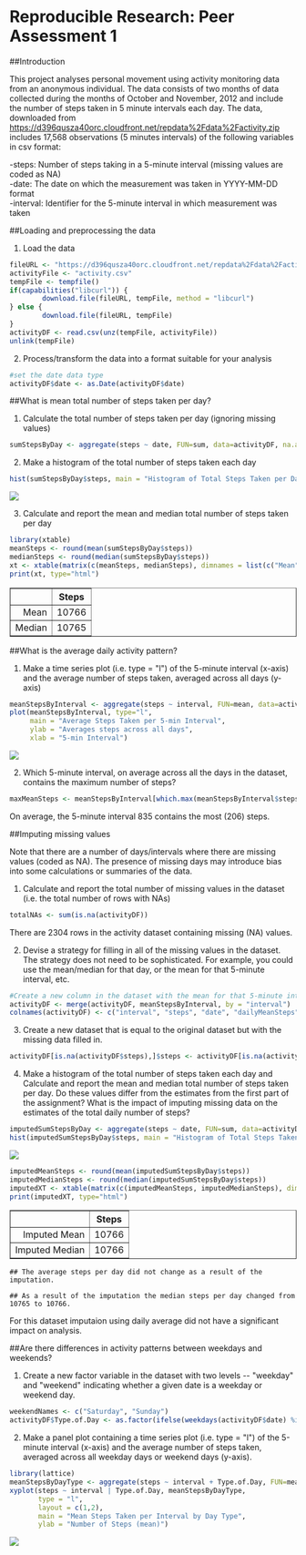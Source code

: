 # Reproducible Research: Peer Assessment 1




##Introduction

This project analyses personal movement using activity monitoring data from an anonymous individual. The data consists of two months of data collected during the months of October and November, 2012 and include the number of steps taken in 5 minute intervals each day.  The data, downloaded from https://d396qusza40orc.cloudfront.net/repdata%2Fdata%2Factivity.zip includes 17,568 observations (5 minutes intervals) of the following variables in csv format:

-steps: Number of steps taking in a 5-minute interval (missing values are coded as NA)  
-date: The date on which the measurement was taken in YYYY-MM-DD format  
-interval: Identifier for the 5-minute interval in which measurement was taken  
  
  
  
##Loading and preprocessing the data
1. Load the data


```r
fileURL <- "https://d396qusza40orc.cloudfront.net/repdata%2Fdata%2Factivity.zip"
activityFile <- "activity.csv"
tempFile <- tempfile()
if(capabilities("libcurl")) {
        download.file(fileURL, tempFile, method = "libcurl")        
} else {
        download.file(fileURL, tempFile)
}
activityDF <- read.csv(unz(tempFile, activityFile))
unlink(tempFile)
```

2. Process/transform the data into a format suitable for your analysis

```r
#set the date data type
activityDF$date <- as.Date(activityDF$date)
```


##What is mean total number of steps taken per day?
1. Calculate the total number of steps taken per day (ignoring missing values)

```r
sumStepsByDay <- aggregate(steps ~ date, FUN=sum, data=activityDF, na.action = "na.omit")
```

2. Make a histogram of the total number of steps taken each day


```r
hist(sumStepsByDay$steps, main = "Histogram of Total Steps Taken per Day (ignoring missing values)", xlab = "steps")
```

![](PA1_template_files/figure-html/stepshist-1.png) 

3. Calculate and report the mean and median total number of steps taken per day


```r
library(xtable)
meanSteps <- round(mean(sumStepsByDay$steps))
medianSteps <- round(median(sumStepsByDay$steps))
xt <- xtable(matrix(c(meanSteps, medianSteps), dimnames = list(c("Mean","Median"),c("Steps"))), digits = 0)
print(xt, type="html")
```

<!-- html table generated in R 3.2.0 by xtable 1.7-4 package -->
<!-- Sun Dec 18 20:18:24 2016 -->
<table border=1>
<tr> <th>  </th> <th> Steps </th>  </tr>
  <tr> <td align="right"> Mean </td> <td align="right"> 10766 </td> </tr>
  <tr> <td align="right"> Median </td> <td align="right"> 10765 </td> </tr>
   </table>



##What is the average daily activity pattern?

1. Make a time series plot (i.e. type = "l") of the 5-minute interval (x-axis) and the average number of steps taken, averaged across all days (y-axis)

```r
meanStepsByInterval <- aggregate(steps ~ interval, FUN=mean, data=activityDF, na.action = "na.omit")
plot(meanStepsByInterval, type="l",
     main = "Average Steps Taken per 5-min Interval", 
     ylab = "Averages steps across all days",
     xlab = "5-min Interval")
```

![](PA1_template_files/figure-html/showplot-1.png) 

2. Which 5-minute interval, on average across all the days in the dataset, contains the maximum number of steps?

```r
maxMeanSteps <- meanStepsByInterval[which.max(meanStepsByInterval$steps),]
```

On average, the 5-minute interval 835 contains the most (206) steps.  



##Imputing missing values

Note that there are a number of days/intervals where there are missing values (coded as NA). The presence of missing days may introduce bias into some calculations or summaries of the data.

1. Calculate and report the total number of missing values in the dataset (i.e. the total number of rows with NAs)


```r
totalNAs <- sum(is.na(activityDF))
```

There are 2304 rows in the activity dataset containing missing (NA) values.  

2. Devise a strategy for filling in all of the missing values in the dataset. The strategy does not need to be sophisticated. For example, you could use the mean/median for that day, or the mean for that 5-minute interval, etc.


```r
#Create a new column in the dataset with the mean for that 5-minute interval across all days.
activityDF <- merge(activityDF, meanStepsByInterval, by = "interval")
colnames(activityDF) <- c("interval", "steps", "date", "dailyMeanSteps")
```

3. Create a new dataset that is equal to the original dataset but with the missing data filled in.


```r
activityDF[is.na(activityDF$steps),]$steps <- activityDF[is.na(activityDF$steps),]$dailyMeanSteps
```

4. Make a histogram of the total number of steps taken each day and Calculate and report the mean and median total number of steps taken per day. Do these values differ from the estimates from the first part of the assignment? What is the impact of imputing missing data on the estimates of the total daily number of steps?

```r
imputedSumStepsByDay <- aggregate(steps ~ date, FUN=sum, data=activityDF)
hist(imputedSumStepsByDay$steps, main = "Histogram of Total Steps Taken per Day (with imputed missing values)", xlab = "steps")
```

![](PA1_template_files/figure-html/showimputed-1.png) 

```r
imputedMeanSteps <- round(mean(imputedSumStepsByDay$steps))
imputedMedianSteps <- round(median(imputedSumStepsByDay$steps))
imputedXT <- xtable(matrix(c(imputedMeanSteps, imputedMedianSteps), dimnames = list(c("Imputed Mean","Imputed Median"),c("Steps"))), digits = 0)
print(imputedXT, type="html")
```

<!-- html table generated in R 3.2.0 by xtable 1.7-4 package -->
<!-- Sun Dec 18 20:18:24 2016 -->
<table border=1>
<tr> <th>  </th> <th> Steps </th>  </tr>
  <tr> <td align="right"> Imputed Mean </td> <td align="right"> 10766 </td> </tr>
  <tr> <td align="right"> Imputed Median </td> <td align="right"> 10766 </td> </tr>
   </table>

```
## The average steps per day did not change as a result of the imputation.
```

```
## As a result of the imputation the median steps per day changed from 10765 to 10766.
```

For this dataset imputaion using daily average did not have a significant impact on analysis.



##Are there differences in activity patterns between weekdays and weekends?

1. Create a new factor variable in the dataset with two levels -- "weekday" and "weekend" indicating whether a given date is a weekday or weekend day.

```r
weekendNames <- c("Saturday", "Sunday")
activityDF$Type.of.Day <- as.factor(ifelse(weekdays(activityDF$date) %in% weekendNames,"weekend", "weekday"))
```

2. Make a panel plot containing a time series plot (i.e. type = "l") of the 5-minute interval (x-axis) and the average number of steps taken, averaged across all weekday days or weekend days (y-axis). 


```r
library(lattice)
meanStepsByDayType <- aggregate(steps ~ interval + Type.of.Day, FUN=mean, data=activityDF, na.action = "na.omit")
xyplot(steps ~ interval | Type.of.Day, meanStepsByDayType, 
       type = "l", 
       layout = c(1,2), 
       main = "Mean Steps Taken per Interval by Day Type", 
       ylab = "Number of Steps (mean)")
```

![](PA1_template_files/figure-html/plotbydaytype-1.png) 

